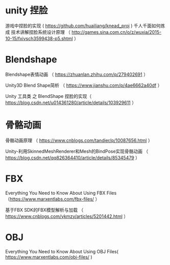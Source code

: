 # unity 捏脸
游戏中捏脸的实现 ( https://github.com/huailiang/knead_proj )
千人千面如何炼成 技术讲解捏脸系统设计原理 （ http://games.sina.com.cn/o/z/wuxia/2015-10-15/fxivsch3599438-p5.shtml ）
# Blendshape
Blendshape表情动画 （ https://zhuanlan.zhihu.com/p/279402691 ）

Unity3D Blend Shape简析 （ https://www.jianshu.com/p/4ae6662a40df ）

Unity 工具类 之 BlendShape 捏脸的实现（ https://blog.csdn.net/u014361280/article/details/103929611 ）

# 骨骼动画
骨骼动画原理 （ https://www.cnblogs.com/tandier/p/10087656.html ）

Unity-利用SkinnedMeshRenderer和Mesh的BindPose实现骨骼动画 （ https://blog.csdn.net/qq826364410/article/details/85345479 ）
# FBX
Everything You Need to Know About Using FBX Files（https://www.marxentlabs.com/fbx-files/ ）

基于FBX SDK的FBX模型解析与加载 （ https://www.cnblogs.com/ykmzy/articles/5201442.html ）

# OBJ
Everything You Need to Know About Using OBJ Files( https://www.marxentlabs.com/obj-files/ )
